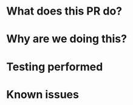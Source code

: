 What does this PR do?
=====================

Why are we doing this?
======================

Testing performed
=================

Known issues
============
